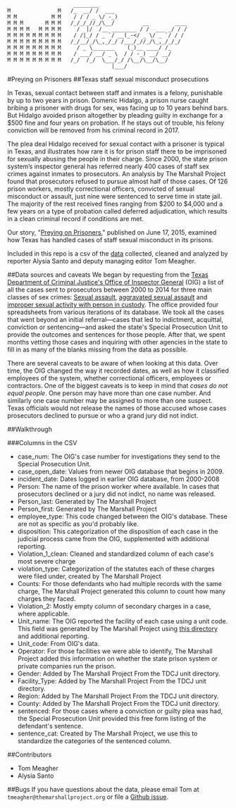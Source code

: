 
```
                     ________
M               M   /_  __/ /  ___
M M           M M    / / / _ \/ -_)
M M M       M M M   /_/_/_//_/\__/         __        ____
M M M M   M M M M     /  |/  /__ ________ / /  ___ _/ / /
M M M M M M M M M    / /|_/ / _ `/ __(_-</ _ \/ _ `/ / /
M M M M M M M M M   /_/__/_/\_,_/_/ /___/_//_/\_,_/_/_/  
M M M M M M M M M     / _ \_______    (_)__ ____/ /_
M M M M M M M M M    / ___/ __/ _ \  / / -_) __/ __/
M M M M M M M M M   /_/  /_/  \___/_/ /\__/\__/\__/
                                 |___/  
```

#Preying on Prisoners
##Texas staff sexual misconduct prosecutions

In Texas, sexual contact between staff and inmates is a felony, punishable by up to two years in prison. Domenic Hidalgo, a prison nurse caught bribing a prisoner with drugs for sex, was facing up to 10 years behind bars. But Hidalgo avoided prison altogether by pleading guilty in exchange for a $500 fine and four years on probation. If he stays out of trouble, his felony conviction will be removed from his criminal record in 2017.

The plea deal Hidalgo received for sexual contact with a prisoner is typical in Texas, and illustrates how rare it is for prison staff there to be imprisoned for sexually abusing the people in their charge. Since 2000, the state prison system’s inspector general has referred nearly 400 cases of staff sex crimes against inmates to prosecutors. An analysis by The Marshall Project found that prosecutors refused to pursue almost half of those cases. Of 126 prison workers, mostly correctional officers, convicted of sexual misconduct or assault, just nine were sentenced to serve time in state jail. The majority of the rest received fines ranging from $200 to $4,000 and a few years on a type of probation called deferred adjudication, which results in a clean criminal record if conditions are met.

Our story, "[Preying on Prisoners](https://www.themarshallproject.org/2015/06/17/preying-on-prisoners)," published on June 17, 2015, examined how Texas has handled cases of staff sexual misconduct in its prisons.

Included in this repo is a csv of the [data](/data) collected, cleaned and analyzed by reporter Alysia Santo and deputy managing editor Tom Meagher.

##Data sources and caveats
We began by requesting from the [Texas Department of Criminal Justice's Office of Inspector General](http://www.tdcj.state.tx.us/divisions/oig/) (OIG) a list of all the cases sent to prosecutors between 2000 to 2014 for three main classes of sex crimes: [Sexual assault](http://codes.lp.findlaw.com/txstatutes/PE/5/22/22.011), [aggravated sexual assault](http://codes.lp.findlaw.com/txstatutes/PE/5/22/22.021) and [improper sexual activity with person in custody](http://codes.lp.findlaw.com/txstatutes/PE/8/39/39.04). The office provided four spreadsheets from various iterations of its database. We took all the cases that went beyond an initial referral—cases that led to indictment, acquittal, conviction or sentencing—and asked the state's Special Prosecution Unit to provide the outcomes and sentences for those people. After that, we spent months vetting those cases and inquiring with other agencies in the state to fill in as many of the blanks missing from the data as possible.

There are several caveats to be aware of when looking at this data. Over time, the OIG changed the way it recorded dates, as well as how it classified employees of the system, whether correctional officers, employees or contractors. One of the biggest caveats is to keep in mind that *cases do not equal people*. One person may have more than one case number. And similarly one case number may be assigned to more than one suspect. Texas officials would not release the names of those accused whose cases prosecutors declined to pursue or who a grand jury did not indict.

##Walkthrough

###Columns in the CSV

* case_num: The OIG's case number for investigations they send to the Special Prosecution Unit.
* case_open_date: Values from newer OIG database that begins in 2009.
* incident_date: Dates logged in earlier OIG database, from 2000-2008
* Person: The name of the prison worker where available. In cases that prosecutors declined or a jury did not indict, no name was released.
* Person_last: Generated by The Marshall Project
* Person_first: Generated by The Marshall Project
* employee_type: This code changed between the OIG's database. These are not as specific as you'd probably like.
* disposition: This categorization of the disposition of each case in the judicial process came from the OIG, supplemented with additional reporting.
* Violation_1_clean: Cleaned and standardized column of each case's most severe charge
* violation_type: Categorization of the statutes each of these charges were filed under, created by The Marshall Project
* Counts: For those defendants who had multiple records with the same charge, The Marshall Project generated this column to count how many charges they faced.
* Violation_2: Mostly empty column of secondary charges in a case, where applicable.
* Unit_name: The OIG reported the facility of each case using a unit code. This field was generated by The Marshall Project using [this directory](http://tdcj.state.tx.us/unit_directory/) and additional reporting.
* Unit_code: From OIG's data.
* Operator: For those facilities we were able to identify, The Marshall Project added this information on whether the state prison system or private companies run the prison.
* Gender: Added by The Marshall Project From the TDCJ unit directory.
* Facility_Type: Added by The Marshall Project From the TDCJ unit directory.
* Region: Added by The Marshall Project From the TDCJ unit directory.
* County: Added by The Marshall Project From the TDCJ unit directory.
* sentenced: For those cases where a conviction or guilty plea was had, the Special Prosecution Unit provided this free form listing of the defendant's sentence.
* sentence_cat: Created by The Marshall Project, we use this to standardize the categories of the sentenced column.

##Contributors
* Tom Meagher
* Alysia Santo

##Bugs
If you have questions about the data, please email Tom at ```tmeagher@themarshallproject.org``` or file a [Github issue](https://github.com/themarshallproject/tx-prosecutions/issues).

